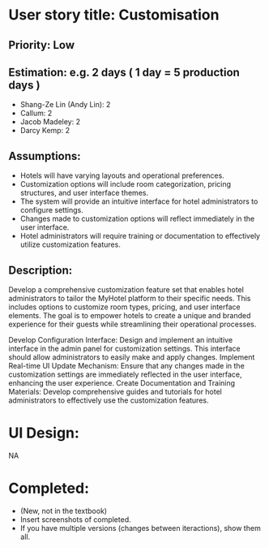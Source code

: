 
# User story title: Customisation

## Priority: Low

## Estimation: e.g. 2 days ( 1 day = 5 production days  ) 
- Shang-Ze Lin (Andy Lin): 2
- Callum: 2
- Jacob Madeley: 2
- Darcy Kemp: 2

## Assumptions:
- Hotels will have varying layouts and operational preferences.
- Customization options will include room categorization, pricing structures, and user interface themes.
- The system will provide an intuitive interface for hotel administrators to configure settings.
- Changes made to customization options will reflect immediately in the user interface.
- Hotel administrators will require training or documentation to effectively utilize customization features.


## Description:
Develop a comprehensive customization feature set that enables hotel administrators to tailor the MyHotel platform to their specific needs. This includes options to customize room types, pricing, and user interface elements. The goal is to empower hotels to create a unique and branded experience for their guests while streamlining their operational processes.

Develop Configuration Interface: Design and implement an intuitive interface in the admin panel for customization settings. This interface should allow administrators to easily make and apply changes.
Implement Real-time UI Update Mechanism: Ensure that any changes made in the customization settings are immediately reflected in the user interface, enhancing the user experience. 
Create Documentation and Training Materials: Develop comprehensive guides and tutorials for hotel administrators to effectively use the customization features. 

# UI Design:

NA

# Completed:
* (New, not in the textbook) 
* Insert screenshots of completed. 
* If you have multiple versions (changes between iteractions), show them all.
